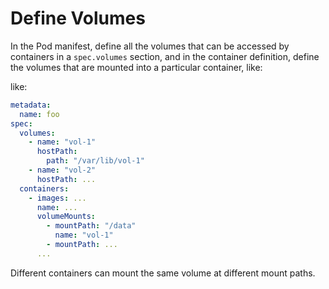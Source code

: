 # Define Volumes

In the Pod manifest, define all the volumes that can be accessed by containers in a `spec.volumes` section, and in the container definition, define the volumes that are mounted into a particular container, like:

 like:

```yaml
metadata:
  name: foo
spec:
  volumes:
    - name: "vol-1"
      hostPath:
        path: "/var/lib/vol-1"
    - name: "vol-2"
      hostPath: ...
  containers:
    - images: ...
      name: ...
      volumeMounts:
        - mountPath: "/data"
          name: "vol-1"
        - mountPath: ...
      ...
```

Different containers can mount the same volume at different mount paths.
